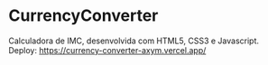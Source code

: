# CurrencyConverter
Calculadora de IMC, desenvolvida com HTML5, CSS3 e Javascript. <br>
Deploy: https://currency-converter-axym.vercel.app/
